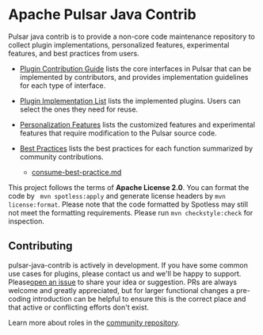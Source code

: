 # Apache Pulsar Java Contrib

Pulsar java contrib is to provide a non-core code maintenance repository to collect plugin implementations, personalized features, experimental features, and best practices from users.

- [Plugin Contribution Guide](contributionGuides) lists the core interfaces in Pulsar that can be implemented by contributors, and provides implementation guidelines for each type of interface.

- [Plugin Implementation List](contributedFeatures.md) lists the implemented plugins. Users can select the ones they need for reuse.

- [Personalization Features](customizationFeatures.md) lists the customized features and experimental features that require modification to the Pulsar source code.

- [Best Practices]([best-practice-blogs](best-practice-blogs)) lists the best practices for each function summarized by community contributions.
  - [consume-best-practice.md](best-pratice-blogs%2Fconsume-best-practice.md)

This project follows the terms of **Apache License 2.0**.
You can format the code by ` mvn spotless:apply` and generate license headers by `mvn license:format`.
Please note that the code formatted by Spotless may still not meet the formatting requirements. Please run `mvn checkstyle:check` for inspection.

## Contributing

pulsar-java-contrib is actively in development.  If you have some common use cases for plugins, please contact us and we'll be happy to support.
Please[open an issue](https://github.com/apache/pulsar-java-contrib/issues/new) to share your idea or
suggestion.  PRs are always welcome and greatly appreciated, but for larger functional changes a pre-coding introduction
can be helpful to ensure this is the correct place and that active or conflicting efforts don't exist.

Learn more about roles in the [community repository](https://github.com/StevenLuMT/pulsar-java-contrib).
